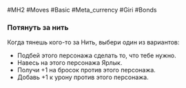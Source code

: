 #MH2 #Moves #Basic #Meta_currency #Giri #Bonds

### Потянуть за нить

Когда тянешь кого-то за Нить, выбери один из вариантов: 
- Подбей этого персонажа сделать то, что тебе нужно. 
- Навесь на этого персонажа Ярлык. 
- Получи +1 на бросок против этого персонажа. 
- Добавь +1 к урону против этого персонажа.